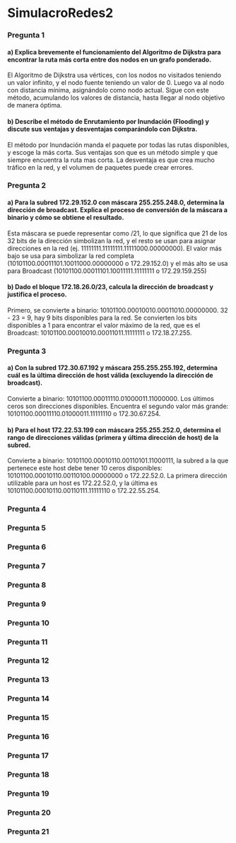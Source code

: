 # SimulacroRedes2

### Pregunta 1

#### a) Explica brevemente el funcionamiento del Algoritmo de Dijkstra para encontrar la ruta más corta entre dos nodos en un grafo ponderado.  
El Algoritmo de Dijkstra usa vértices, con los nodos no visitados teniendo un valor infinito, y el nodo fuente teniendo un valor de 0. Luego va al nodo con distancia mínima, asignándolo como nodo actual. Sigue con este método, acumulando los valores de distancia, hasta llegar al nodo objetivo de manera óptima.

#### b) Describe el método de Enrutamiento por Inundación (Flooding) y discute sus ventajas y desventajas comparándolo con Dijkstra.  
El método por Inundación manda el paquete por todas las rutas disponibles, y escoge la más corta. Sus ventajas son que es un método simple y que siempre encuentra la ruta mas corta. La desventaja es que crea mucho tráfico en la red, y el volumen de paquetes puede crear errores.

### Pregunta 2

#### a) Para la subred 172.29.152.0 con máscara 255.255.248.0, determina la dirección de broadcast. Explica el proceso de conversión de la máscara a binario y cómo se obtiene el resultado.
Esta máscara se puede representar como /21, lo que significa que 21 de los 32 bits de la dirección simbolizan la red, y el resto se usan para asignar direcciones en la red (ej. 11111111.11111111.11111000.00000000). El valor más bajo se usa para simbolizar la red completa (10101100.00011101.10011000.00000000 o 172.29.152.0) y el más alto se usa para Broadcast (10101100.00011101.10011111.11111111 o 172.29.159.255)

#### b) Dado el bloque 172.18.26.0/23, calcula la dirección de broadcast y justifica el proceso.
Primero, se convierte a binario: 10101100.00010010.00011010.00000000. 32 - 23 = 9, hay 9 bits disponibles para la red. Se convierten los bits disponibles a 1 para encontrar el valor máximo de la red, que es el Broadcast: 10101100.00010010.00011011.11111111 o 172.18.27.255.

### Pregunta 3

#### a) Con la subred 172.30.67.192 y máscara 255.255.255.192, determina cuál es la última dirección de host válida (excluyendo la dirección de broadcast).
Convierte a binario: 10101100.00011110.01000011.11000000. Los últimos ceros son direcciones disponibles. Encuentra el segundo valor más grande: 10101100.00011110.01000011.11111110 o 172.30.67.254.

#### b) Para el host 172.22.53.199 con máscara 255.255.252.0, determina el rango de direcciones válidas (primera y última dirección de host) de la subred.
Convierte a binario: 10101100.00010110.00110101.11000111, la subred a la que pertenece este host debe tener 10 ceros disponibles: 10101100.00010110.00110100.00000000 o 172.22.52.0. La primera dirección utilizable para un host es 172.22.52.0, y la última es 10101100.00010110.00110111.11111110 o 172.22.55.254.

### Pregunta 4

### Pregunta 5

### Pregunta 6

### Pregunta 7

### Pregunta 8

### Pregunta 9

### Pregunta 10

### Pregunta 11

### Pregunta 12

### Pregunta 13

### Pregunta 14

### Pregunta 15

### Pregunta 16

### Pregunta 17

### Pregunta 18

### Pregunta 19

### Pregunta 20

### Pregunta 21
